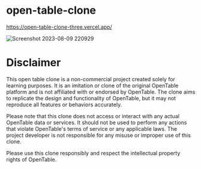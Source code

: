 # open-table-clone
https://open-table-clone-three.vercel.app/

![Screenshot 2023-08-09 220929](https://github.com/ujwalkumar1995/open-table-clone/assets/20976813/230cdb7e-9849-4ad9-be3e-abe962df24bc)

# Disclaimer

This open table clone is a non-commercial project created solely for learning purposes. It is an imitation or clone of the original OpenTable platform and is not affiliated with or endorsed by OpenTable. The clone aims to replicate the design and functionality of OpenTable, but it may not reproduce all features or behaviors accurately.

Please note that this clone does not access or interact with any actual OpenTable data or services. It should not be used to perform any actions that violate OpenTable's terms of service or any applicable laws. The project developer is not responsible for any misuse or improper use of this clone.

Please use this clone responsibly and respect the intellectual property rights of OpenTable.
